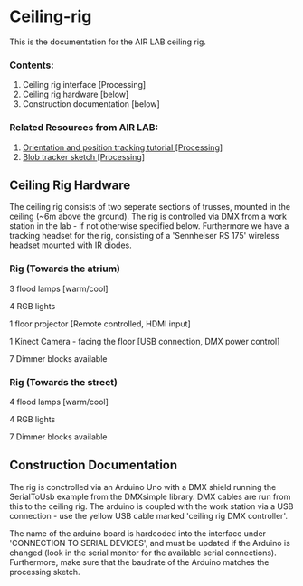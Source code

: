 # Ceiling-rig

This is the documentation for the AIR LAB ceiling rig.

### Contents:

1. Ceiling rig interface [Processing]
2. Ceiling rig hardware [below]
3. Construction documentation [below]

### Related Resources from AIR LAB:
1. <a href="https://github.com/airlabitu/Tutorials/tree/master/Orientation_and_position_tracker" target="_blank"> Orientation and position tracking tutorial [Processing]</a>
2.  <a href="https://github.com/airlabitu/Processing-kinect-blob-tracker.git" target="_blank">Blob tracker sketch [Processing]</a>

## Ceiling Rig Hardware

The ceiling rig consists of two seperate sections of trusses, mounted in the ceiling (~6m above the ground). The
rig is controlled via DMX from a work station in the lab - if not otherwise specified below. Furthermore we have a tracking
headset for the rig, consisting of a 'Sennheiser RS 175' wireless headset mounted with IR diodes.

### Rig (Towards the atrium)

3 flood lamps [warm/cool]

4 RGB lights

1 floor projector [Remote controlled, HDMI input]

1 Kinect Camera - facing the floor [USB connection, DMX power control]

7 Dimmer blocks available


### Rig (Towards the street)

4 flood lamps [warm/cool]

4 RGB lights

7 Dimmer blocks available


## Construction Documentation

The rig is conctrolled via an Arduino Uno with a DMX shield running the SerialToUsb example from the DMXsimple library. DMX cables are run from this to the ceiling rig. The arduino is coupled with the work station via a USB connection - use the yellow USB cable marked 'ceiling rig DMX controller'. 

The name of the arduino board is hardcoded into the interface under 'CONNECTION TO SERIAL DEVICES', and must be updated if the Arduino is changed (look in the serial monitor for the available serial connections). Furthermore, make sure that the baudrate of the Arduino matches the processing sketch.
